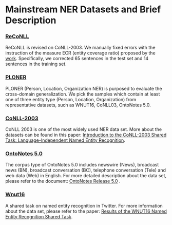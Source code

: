 # Mainstream NER Datasets and Brief Description

### [ReCoNLL](https://github.com/pfliu-nlp/Named-Entity-Recognition-NER-Papers/tree/master/ner_dataset/ReCoNLL)
ReCoNLL is revised on CoNLL-2003. We manually fixed errors with the instruction of the measure ECR (entity coverage ratio) proposed by the [work](https"//arxiv/rethinking...). Specifically, we corrected 65 sentences in the test set and 14 sentences in the training set. 

### [PLONER](https://github.com/pfliu-nlp/Named-Entity-Recognition-NER-Papers/tree/master/ner_dataset/PLONER)
PLONER (Person, Location, Organization NER) is purposed to evaluate the cross-domain generalization. We pick the samples which contain at least one of three entity type (Person, Location, Organization) from representative datasets, such as WNUT16, CoNLL03, OntoNotes 5.0. 

### [CoNLL-2003](https://github.com/pfliu-nlp/Named-Entity-Recognition-NER-Papers/tree/master/ner_dataset/CoNLL2003)
CoNLL 2003 is  one of the most widely used NER data set. More about the datasets can be found in this paper: [Introduction to the CoNLL-2003 Shared Task: Language-Independent Named Entity Recognition](https://www.aclweb.org/anthology/W03-0419.pdf).

### [OntoNotes 5.0](https://catalog.ldc.upenn.edu/LDC2013T19)
The corpus type of OntoNotes 5.0 includes newswire (News), broadcast news (BN), broadcast conversation (BC), telephone conversation (Tele) and web data (Web) in English. For more detailed description about the data set, please refer to the document: [OntoNotes Release 5.0](https://catalog.ldc.upenn.edu/docs/LDC2013T19/OntoNotes-Release-5.0.pdf) .

### [Wnut16](https://github.com/pfliu-nlp/Named-Entity-Recognition-NER-Papers/tree/master/ner_dataset/Wnut16)
A shared task on named entity recognition in Twitter.  For more information about the data set, please refer to the paper: [Results of the WNUT16 Named Entity Recognition Shared Task](https://www.aclweb.org/anthology/W16-3919.pdf).


